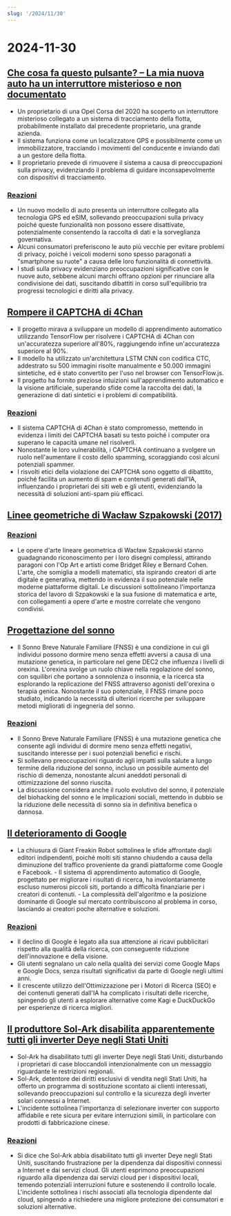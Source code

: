 ```yaml
---
slug: '/2024/11/30'
---
```


# 2024-11-30

## [Che cosa fa questo pulsante? – La mia nuova auto ha un interruttore misterioso e non documentato](https://blog.koenvh.nl/what-does-this-button-do-cm42u2oi7000a09l42f54g2pr)

- Un proprietario di una Opel Corsa del 2020 ha scoperto un interruttore misterioso collegato a un sistema di tracciamento della flotta, probabilmente installato dal precedente proprietario, una grande azienda.
- Il sistema funziona come un localizzatore GPS e possibilmente come un immobilizzatore, tracciando i movimenti del conducente e inviando dati a un gestore della flotta.
- Il proprietario prevede di rimuovere il sistema a causa di preoccupazioni sulla privacy, evidenziando il problema di guidare inconsapevolmente con dispositivi di tracciamento.

### [Reazioni](https://news.ycombinator.com/item?id=42276620)

- Un nuovo modello di auto presenta un interruttore collegato alla tecnologia GPS ed eSIM, sollevando preoccupazioni sulla privacy poiché queste funzionalità non possono essere disattivate, potenzialmente consentendo la raccolta di dati e la sorveglianza governativa.
- Alcuni consumatori preferiscono le auto più vecchie per evitare problemi di privacy, poiché i veicoli moderni sono spesso paragonati a "smartphone su ruote" a causa delle loro funzionalità di connettività.
- I studi sulla privacy evidenziano preoccupazioni significative con le nuove auto, sebbene alcuni marchi offrano opzioni per rinunciare alla condivisione dei dati, suscitando dibattiti in corso sull'equilibrio tra progressi tecnologici e diritti alla privacy.

## [Rompere il CAPTCHA di 4Chan](https://www.nullpt.rs/breaking-the-4chan-captcha)

- Il progetto mirava a sviluppare un modello di apprendimento automatico utilizzando TensorFlow per risolvere i CAPTCHA di 4Chan con un'accuratezza superiore all'80%, raggiungendo infine un'accuratezza superiore al 90%.
- Il modello ha utilizzato un'architettura LSTM CNN con codifica CTC, addestrato su 500 immagini risolte manualmente e 50.000 immagini sintetiche, ed è stato convertito per l'uso nel browser con TensorFlow.js.
- Il progetto ha fornito preziose intuizioni sull'apprendimento automatico e la visione artificiale, superando sfide come la raccolta dei dati, la generazione di dati sintetici e i problemi di compatibilità.

### [Reazioni](https://news.ycombinator.com/item?id=42276865)

- Il sistema CAPTCHA di 4Chan è stato compromesso, mettendo in evidenza i limiti dei CAPTCHA basati su testo poiché i computer ora superano le capacità umane nel risolverli.
- Nonostante le loro vulnerabilità, i CAPTCHA continuano a svolgere un ruolo nell'aumentare il costo dello spamming, scoraggiando così alcuni potenziali spammer.
- I risvolti etici della violazione dei CAPTCHA sono oggetto di dibattito, poiché facilita un aumento di spam e contenuti generati dall'IA, influenzando i proprietari dei siti web e gli utenti, evidenziando la necessità di soluzioni anti-spam più efficaci.

## [Linee geometriche di Wacław Szpakowski (2017)](https://www.theparisreview.org/blog/2017/02/15/rhythmical-lines/)

### [Reazioni](https://news.ycombinator.com/item?id=42277850)

- Le opere d'arte lineare geometrica di Wacław Szpakowski stanno guadagnando riconoscimento per i loro disegni complessi, attirando paragoni con l'Op Art e artisti come Bridget Riley e Bernard Cohen. L'arte, che somiglia a modelli matematici, sta ispirando creatori di arte digitale e generativa, mettendo in evidenza il suo potenziale nelle moderne piattaforme digitali. Le discussioni sottolineano l'importanza storica del lavoro di Szpakowski e la sua fusione di matematica e arte, con collegamenti a opere d'arte e mostre correlate che vengono condivisi.

## [Progettazione del sonno](https://minjunes.ai/posts/sleep/index.html)

- Il Sonno Breve Naturale Familiare (FNSS) è una condizione in cui gli individui possono dormire meno senza effetti avversi a causa di una mutazione genetica, in particolare nel gene DEC2 che influenza i livelli di orexina. L'orexina svolge un ruolo chiave nella regolazione del sonno, con squilibri che portano a sonnolenza o insonnia, e la ricerca sta esplorando la replicazione del FNSS attraverso agonisti dell'orexina o terapia genica. Nonostante il suo potenziale, il FNSS rimane poco studiato, indicando la necessità di ulteriori ricerche per sviluppare metodi migliorati di ingegneria del sonno.

### [Reazioni](https://news.ycombinator.com/item?id=42279454)

- Il Sonno Breve Naturale Familiare (FNSS) è una mutazione genetica che consente agli individui di dormire meno senza effetti negativi, suscitando interesse per i suoi potenziali benefici e rischi.
- Si sollevano preoccupazioni riguardo agli impatti sulla salute a lungo termine della riduzione del sonno, incluso un possibile aumento del rischio di demenza, nonostante alcuni aneddoti personali di ottimizzazione del sonno riuscita.
- La discussione considera anche il ruolo evolutivo del sonno, il potenziale del biohacking del sonno e le implicazioni sociali, mettendo in dubbio se la riduzione delle necessità di sonno sia in definitiva benefica o dannosa.

## [Il deterioramento di Google](https://www.baldurbjarnason.com/2024/the-deterioration-of-google/)

- La chiusura di Giant Freakin Robot sottolinea le sfide affrontate dagli editori indipendenti, poiché molti siti stanno chiudendo a causa della diminuzione del traffico proveniente da grandi piattaforme come Google e Facebook. - Il sistema di apprendimento automatico di Google, progettato per migliorare i risultati di ricerca, ha involontariamente escluso numerosi piccoli siti, portando a difficoltà finanziarie per i creatori di contenuti. - La complessità dell'algoritmo e la posizione dominante di Google sul mercato contribuiscono al problema in corso, lasciando ai creatori poche alternative e soluzioni.

### [Reazioni](https://news.ycombinator.com/item?id=42277673)

- Il declino di Google è legato alla sua attenzione ai ricavi pubblicitari rispetto alla qualità della ricerca, con conseguente riduzione dell'innovazione e della visione.
- Gli utenti segnalano un calo nella qualità dei servizi come Google Maps e Google Docs, senza risultati significativi da parte di Google negli ultimi anni.
- Il crescente utilizzo dell'Ottimizzazione per i Motori di Ricerca (SEO) e dei contenuti generati dall'IA ha complicato i risultati delle ricerche, spingendo gli utenti a esplorare alternative come Kagi e DuckDuckGo per esperienze di ricerca migliori.

## [Il produttore Sol-Ark disabilita apparentemente tutti gli inverter Deye negli Stati Uniti](https://solarboi.com/2024/11/17/sol-ark-oem-disables-all-deye-inverters-in-the-us/)

- Sol-Ark ha disabilitato tutti gli inverter Deye negli Stati Uniti, disturbando i proprietari di case bloccandoli intenzionalmente con un messaggio riguardante le restrizioni regionali.
- Sol-Ark, detentore dei diritti esclusivi di vendita negli Stati Uniti, ha offerto un programma di sostituzione scontato ai clienti interessati, sollevando preoccupazioni sul controllo e la sicurezza degli inverter solari connessi a Internet.
- L'incidente sottolinea l'importanza di selezionare inverter con supporto affidabile e rete sicura per evitare interruzioni simili, in particolare con prodotti di fabbricazione cinese.

### [Reazioni](https://news.ycombinator.com/item?id=42279010)

- Si dice che Sol-Ark abbia disabilitato tutti gli inverter Deye negli Stati Uniti, suscitando frustrazione per la dipendenza dai dispositivi connessi a Internet e dai servizi cloud. Gli utenti esprimono preoccupazioni riguardo alla dipendenza dai servizi cloud per i dispositivi locali, temendo potenziali interruzioni future e sostenendo il controllo locale. L'incidente sottolinea i rischi associati alla tecnologia dipendente dal cloud, spingendo a richiedere una migliore protezione dei consumatori e soluzioni alternative.

<head>
  <meta property="og:title" content="Che cosa fa questo pulsante? – La mia nuova auto ha un interruttore misterioso e non documentato" />
  <meta property="og:type" content="website" />
  <meta property="og:image" content="https://og.cho.sh/api/og/?title=Che%20cosa%20fa%20questo%20pulsante%3F%20%E2%80%93%20La%20mia%20nuova%20auto%20ha%20un%20interruttore%20misterioso%20e%20non%20documentato&subheading=sabato%2030%20novembre%202024%3A%20Riassunto%20di%20Hacker%20News" />
</head>
